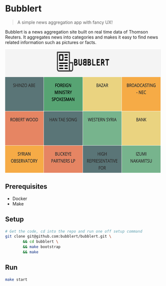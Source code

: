 # Bubblert

> A simple news aggregation app with fancy UX!

Bubblert is a news aggregation site built on real time data of Thomson Reuters. It aggregates news into categories and makes it easy to find news related information such as pictures or facts.

<img src="https://raw.githubusercontent.com/bubblert/bubblert/master/.github/Screen%20Shot%202017-09-17%20at%2002.42.43.png" height="400" />


## Prerequisites

* Docker
* Make

## Setup

```bash
# Get the code, cd into the repo and run one off setup command
git clone git@github.com:bubblert/bubblert.git \
        && cd bubblert \
        && make bootstrap
        && make
```

## Run

```bash
make start
```
